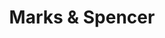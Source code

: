 ---
title: "Marks & Spencer"
url: /dublin/marks-and-spencer-grafton-street/
shop: department store
---